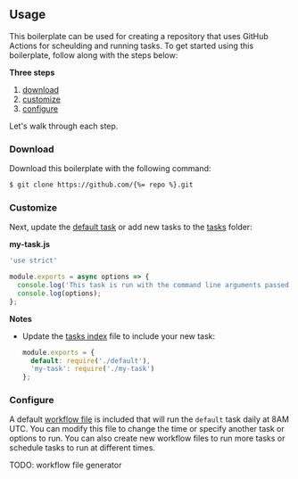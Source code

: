 ## Usage

This boilerplate can be used for creating a repository that uses GitHub Actions for scheulding and running tasks.
To get started using this boilerplate, follow along with the steps below:

**Three steps**

1. [download](#download)
1. [customize](#customize)
1. [configure](#configure)

Let's walk through each step.

### Download

Download this boilerplate with the following command:

```sh
$ git clone https://github.com/{%= repo %}.git
```

### Customize

Next, update the [default task](./lib/tasks/default.js) or add new tasks to the [tasks](./lib/tasks) folder:

**my-task.js**

```js
'use strict'

module.exports = async options => {
  console.log('This task is run with the command line arguments passed in as an `options` object.');
  console.log(options);
};
```

**Notes**

- Update the [tasks index](./lib/tasks/index.js) file to include your new task:
  ```js
  module.exports = {
    default: require('./default'),
    'my-task': require('./my-task')
  };
  ```

### Configure

A default [workflow file](./github/workflows/main.yml) is included that will run the `default` task daily at 8AM UTC.
You can modify this file to change the time or specify another task or options to run.
You can also create new workflow files to run more tasks or schedule tasks to run at different times.

TODO: workflow file generator
